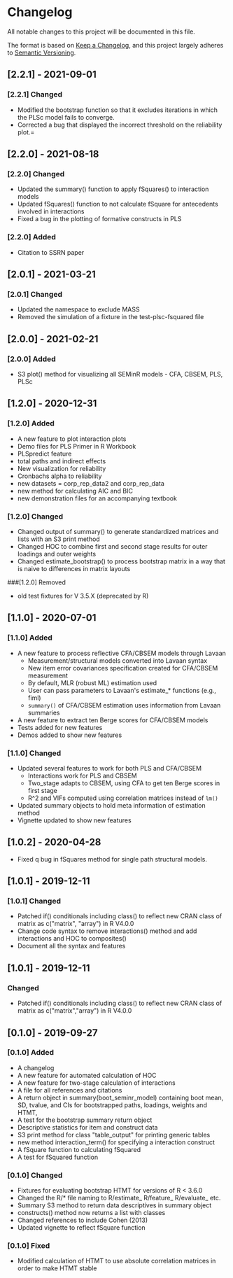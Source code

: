 # Changelog

All notable changes to this project will be documented in this file.

The format is based on [Keep a Changelog](https://keepachangelog.com/en/1.0.0/),
and this project largely adheres to [Semantic Versioning](https://semver.org/spec/v2.0.0.html).


## [2.2.1] - 2021-09-01

### [2.2.1] Changed

- Modified the bootstrap function so that it excludes iterations in which the PLSc model fails to converge.
- Corrected a bug that displayed the incorrect threshold on the reliability plot.=

## [2.2.0] - 2021-08-18

### [2.2.0] Changed

- Updated the summary() function to apply fSquares() to interaction models
- Updated fSquares() function to not calculate fSquare for antecedents involved in interactions
- Fixed a bug in the plotting of formative constructs in PLS

### [2.2.0] Added

- Citation to SSRN paper

## [2.0.1] - 2021-03-21

### [2.0.1] Changed

- Updated the namespace to exclude MASS
- Removed the simulation of a fixture in the test-plsc-fsquared file

## [2.0.0] - 2021-02-21

### [2.0.0] Added

- S3 plot() method for visualizing all SEMinR models - CFA, CBSEM, PLS, PLSc

## [1.2.0] - 2020-12-31

### [1.2.0] Added

- A new feature to plot interaction plots
- Demo files for PLS Primer in R Workbook
- PLSpredict feature
- total paths and indirect effects
- New visualization for reliability
- Cronbachs alpha to reliability
- new datasets = corp_rep_data2 and corp_rep_data
- new method for calculating AIC and BIC
- new demonstration files for an accompanying textbook

### [1.2.0] Changed

- Changed output of summary() to generate standardized matrices and lists with an S3 print method
- Changed HOC to combine first and second stage results for outer loadings and outer weights
- Changed estimate_bootstrap() to process bootstrap matrix in a way that is naive to differences in matrix layouts

###[1.2.0] Removed
- old test fixtures for V 3.5.X (deprecated by R)

## [1.1.0] - 2020-07-01

### [1.1.0] Added

- A new feature to process reflective CFA/CBSEM models through Lavaan
  - Measurement/structural models converted into Lavaan syntax
  - New item error covariances specification created for CFA/CBSEM measurement
  - By default, MLR (robust ML) estimation used
  - User can pass parameters to Lavaan's estimate_* functions (e.g., fiml)
  - `summary()` of CFA/CBSEM estimation uses information from Lavaan summaries
- A new feature to extract ten Berge scores for CFA/CBSEM models
- Tests added for new features
- Demos added to show new features

### [1.1.0] Changed

- Updated several features to work for both PLS and CFA/CBSEM
  - Interactions work for PLS and CBSEM
  - Two_stage adapts to CBSEM, using CFA to get ten Berge scores in first stage
  - R^2 and VIFs computed using correlation matrices instead of `lm()`
- Updated summary objects to hold meta information of estimation method
- Vignette updated to show new features

## [1.0.2] - 2020-04-28

- Fixed q bug in fSquares method for single path structural models.

## [1.0.1] - 2019-12-11

### [1.0.1] Changed

- Patched if() conditionals including class() to reflect new CRAN class of matrix as c("matrix", "array") in R V4.0.0
- Change code syntax to remove interactions() method and add interactions and HOC to composites()
- Document all the syntax and features

## [1.0.1] - 2019-12-11
### Changed
- Patched if() conditionals including class() to reflect new CRAN class of matrix as c("matrix","array") in R V4.0.0

## [0.1.0] - 2019-09-27

### [0.1.0] Added

- A changelog
- A new feature for automated calculation of HOC
- A new feature for two-stage calculation of interactions
- A file for all references and citations
- A return object in summary(boot_seminr_model) containing boot mean, SD, tvalue, and CIs for bootstrapped paths, loadings, weights and HTMT, 
- A test for the bootstrap summary return object
- Descriptive statistics for item and construct data
- S3 print method for class "table_output" for printing generic tables
- new method interaction_term() for specifying a interaction construct
- A fSquare function to calculating fSquared
- A test for fSquared function

### [0.1.0] Changed

- Fixtures for evaluating bootstrap HTMT for versions of R < 3.6.0
- Changed the R/* file naming to R/estimate_ R/feature_ R/evaluate_ etc.
- Summary S3 method to return data descriptives in summary object
- constructs() method now returns a list with classes
- Changed references to include Cohen (2013)
- Updated vignette to reflect fSquare function

### [0.1.0] Fixed

- Modified calculation of HTMT to use absolute correlation matrices in order to make HTMT stable

